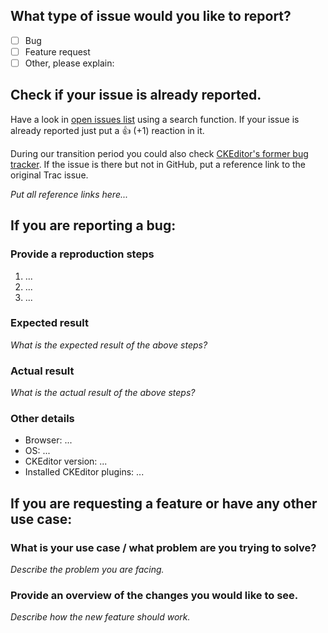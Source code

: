 ## What type of issue would you like to report?

- [ ] Bug
- [ ] Feature request
- [ ] Other, please explain:

## Check if your issue is already reported.

Have a look in [open issues list](https://github.com/ckeditor/ckeditor-dev/issues) using a search function. If your issue
is already reported just put a 👍 (+1) reaction in it.

During our transition period you could also check [CKEditor's former bug tracker](https://dev.ckeditor.com). If the issue
is there but not in GitHub, put a reference link to the original Trac issue.

*Put all reference links here...*

## If you are reporting a bug:

### Provide a reproduction steps

1. ...
2. ...
3. ...

### Expected result

*What is the expected result of the above steps?*

### Actual result

*What is the actual result of the above steps?*

### Other details

* Browser: ...
* OS: ...
* CKEditor version: ...
* Installed CKEditor plugins: ...

## If you are requesting a feature or have any other use case:

### What is your use case / what problem are you trying to solve?

*Describe the problem you are facing.*

### Provide an overview of the changes you would like to see.

*Describe how the new feature should work.*


